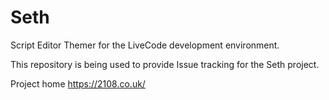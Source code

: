 # Seth
Script Editor Themer for the LiveCode development environment.

This repository is being used to provide Issue tracking for the Seth project.

Project home https://2108.co.uk/
